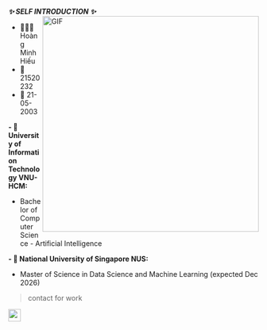 
**_✨ SELF INTRODUCTION ✨_**
<img align="right" width="435px" alt="GIF" src="https://i.pinimg.com/originals/f6/9b/9a/f69b9aa3e004ddbb4664934b12c8d6a6.gif" />
- 👨🏻‍🎓 Hoàng Minh Hiếu
- 🔖 21520232
- 📅 21-05-2003
  
**- 🏫 University of Information Technology VNU-HCM:**
  - Bachelor of Computer Science - Artificial Intelligence
    
**- 🏫 National University of Singapore NUS:**
  - Master of Science in Data Science and Machine Learning (expected Dec 2026)
> contact for work
<a href="hieuhm2153@gmail.com">
  <img align="left" alt="gmail" width="25px" src="https://img.icons8.com/color/240/000000/gmail-new.png" />
</a>

